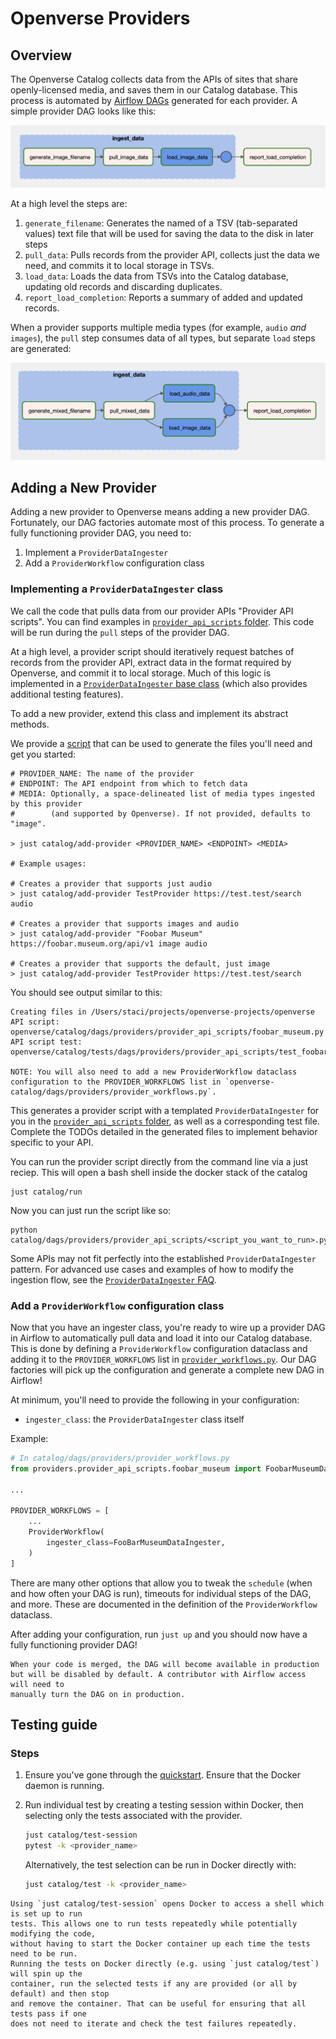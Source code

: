 # Openverse Providers

## Overview

The Openverse Catalog collects data from the APIs of sites that share
openly-licensed media, and saves them in our Catalog database. This process is
automated by
[Airflow DAGs](https://airflow.apache.org/docs/apache-airflow/stable/concepts/dags.html)
generated for each provider. A simple provider DAG looks like this:

![Example DAG](/_static/simple_dag.png)

At a high level the steps are:

1. `generate_filename`: Generates the named of a TSV (tab-separated values) text
   file that will be used for saving the data to the disk in later steps
2. `pull_data`: Pulls records from the provider API, collects just the data we
   need, and commits it to local storage in TSVs.
3. `load_data`: Loads the data from TSVs into the Catalog database, updating old
   records and discarding duplicates.
4. `report_load_completion`: Reports a summary of added and updated records.

When a provider supports multiple media types (for example, `audio` _and_
`images`), the `pull` step consumes data of all types, but separate `load` steps
are generated:

![Example Multi-Media DAG](/_static/multi_media_dag.png)

## Adding a New Provider

Adding a new provider to Openverse means adding a new provider DAG. Fortunately,
our DAG factories automate most of this process. To generate a fully functioning
provider DAG, you need to:

1. Implement a `ProviderDataIngester`
2. Add a `ProviderWorkflow` configuration class

### Implementing a `ProviderDataIngester` class

We call the code that pulls data from our provider APIs "Provider API scripts".
You can find examples in
[`provider_api_scripts` folder](https://github.com/WordPress/openverse/tree/main/catalog/dags/providers/provider_api_scripts).
This code will be run during the `pull` steps of the provider DAG.

At a high level, a provider script should iteratively request batches of records
from the provider API, extract data in the format required by Openverse, and
commit it to local storage. Much of this logic is implemented in a
[`ProviderDataIngester` base class](https://github.com/WordPress/openverse/blob/main/catalog/dags/providers/provider_api_scripts/provider_data_ingester.py)
(which also provides additional testing features).

<!-- TODO: link to documentation for testing features like ingestion_limit, skip_ingestion_errors etc-->

To add a new provider, extend this class and implement its abstract methods.

We provide a
[script](https://github.com/WordPress/openverse/blob/main/catalog/templates/create_provider_ingester.py)
that can be used to generate the files you'll need and get you started:

```
# PROVIDER_NAME: The name of the provider
# ENDPOINT: The API endpoint from which to fetch data
# MEDIA: Optionally, a space-delineated list of media types ingested by this provider
#        (and supported by Openverse). If not provided, defaults to "image".

> just catalog/add-provider <PROVIDER_NAME> <ENDPOINT> <MEDIA>

# Example usages:

# Creates a provider that supports just audio
> just catalog/add-provider TestProvider https://test.test/search audio

# Creates a provider that supports images and audio
> just catalog/add-provider "Foobar Museum" https://foobar.museum.org/api/v1 image audio

# Creates a provider that supports the default, just image
> just catalog/add-provider TestProvider https://test.test/search
```

You should see output similar to this:

<!-- Ignore "NOTE" in the codeblock below. It is verbatim output from a script so should not be changed. -->
<!-- vale proselint.Annotations = NO -->

```
Creating files in /Users/staci/projects/openverse-projects/openverse
API script:        openverse/catalog/dags/providers/provider_api_scripts/foobar_museum.py
API script test:   openverse/catalog/tests/dags/providers/provider_api_scripts/test_foobar_museum.py

NOTE: You will also need to add a new ProviderWorkflow dataclass configuration to the PROVIDER_WORKFLOWS list in `openverse-catalog/dags/providers/provider_workflows.py`.
```

<!-- vale proselint.Annotations = YES -->

This generates a provider script with a templated `ProviderDataIngester` for you
in the
[`provider_api_scripts` folder](https://github.com/WordPress/openverse/tree/main/catalog/dags/providers/provider_api_scripts),
as well as a corresponding test file. Complete the TODOs detailed in the
generated files to implement behavior specific to your API.

You can run the provider script directly from the command line via a just
reciep. This will open a bash shell inside the docker stack of the catalog

```
just catalog/run
```

Now you can just run the script like so:

```
python catalog/dags/providers/provider_api_scripts/<script_you_want_to_run>.py
```

Some APIs may not fit perfectly into the established `ProviderDataIngester`
pattern. For advanced use cases and examples of how to modify the ingestion
flow, see the
[`ProviderDataIngester` FAQ](https://github.com/WordPress/openverse/blob/main/catalog/docs/provider_data_ingester_faq.md).

### Add a `ProviderWorkflow` configuration class

Now that you have an ingester class, you're ready to wire up a provider DAG in
Airflow to automatically pull data and load it into our Catalog database. This
is done by defining a `ProviderWorkflow` configuration dataclass and adding it
to the `PROVIDER_WORKFLOWS` list in
[`provider_workflows.py`](https://github.com/WordPress/openverse/blob/main/catalog/dags/providers/provider_workflows.py).
Our DAG factories will pick up the configuration and generate a complete new DAG
in Airflow!

At minimum, you'll need to provide the following in your configuration:

- `ingester_class`: the `ProviderDataIngester` class itself

Example:

```python
# In catalog/dags/providers/provider_workflows.py
from providers.provider_api_scripts.foobar_museum import FoobarMuseumDataIngester

...

PROVIDER_WORKFLOWS = [
    ...
    ProviderWorkflow(
        ingester_class=FooBarMuseumDataIngester,
    )
]
```

There are many other options that allow you to tweak the `schedule` (when and
how often your DAG is run), timeouts for individual steps of the DAG, and more.
These are documented in the definition of the `ProviderWorkflow` dataclass.

<!--TODO: add docs for other options.-->

After adding your configuration, run `just up` and you should now have a fully
functioning provider DAG!

<!--TODO: add and link to docs for how to run provider DAGs locally, preferably with images.-->

```{note}
When your code is merged, the DAG will become available in production
but will be disabled by default. A contributor with Airflow access will need to
manually turn the DAG on in production.
```

## Testing guide

### Steps

1. Ensure you've gone through the [quickstart](/catalog/guides/quickstart.md).
   Ensure that the Docker daemon is running.

2. Run individual test by creating a testing session within Docker, then
   selecting only the tests associated with the provider.

   ```bash
   just catalog/test-session
   pytest -k <provider_name>
   ```

   Alternatively, the test selection can be run in Docker directly with:

   ```bash
   just catalog/test -k <provider_name>
   ```

```{note}
Using `just catalog/test-session` opens Docker to access a shell which is set up to run
tests. This allows one to run tests repeatedly while potentially modifying the code,
without having to start the Docker container up each time the tests need to be run.
Running the tests on Docker directly (e.g. using `just catalog/test`) will spin up the
container, run the selected tests if any are provided (or all by default) and then stop
and remove the container. That can be useful for ensuring that all tests pass if one
does not need to iterate and check the test failures repeatedly.
```
